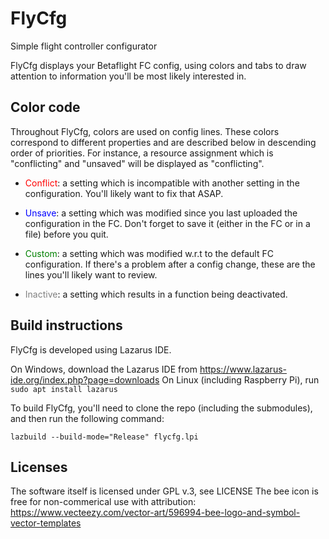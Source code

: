 # FlyCfg
Simple flight controller configurator

FlyCfg displays your Betaflight FC config, using colors and tabs to draw attention to information you'll be most likely interested in.

Color code
---

Throughout FlyCfg, colors are used on config lines. These colors correspond to different properties and are described below in descending order of priorities. For instance, a resource assignment which is "conflicting" and "unsaved" will be displayed as "conflicting".

 - <span style="color:red">Conflict</span>: a setting which is incompatible with another setting in the configuration. You'll likely want to fix that ASAP.

 - <span style="color:blue">Unsave</span>: a setting which was modified since you last uploaded the configuration in the FC. Don't forget to save it (either in the FC or in a file) before you quit.

 - <span style="color:green">Custom</span>: a setting which was modified w.r.t to the default FC configuration. If there's a problem after a config change, these are the lines you'll likely want to review.

 - <span style="color:gray">Inactive</span>: a setting which results in a function being deactivated.

Build instructions
---

FlyCfg is developed using Lazarus IDE.

On Windows, download the Lazarus IDE from https://www.lazarus-ide.org/index.php?page=downloads
On Linux (including Raspberry Pi), run `sudo apt install lazarus`

To build FlyCfg, you'll need to clone the repo (including the submodules), and then run the following command:

    lazbuild --build-mode="Release" flycfg.lpi
 

Licenses
---

The software itself is licensed under GPL v.3, see LICENSE
The bee icon is free for non-commerical use with attribution: https://www.vecteezy.com/vector-art/596994-bee-logo-and-symbol-vector-templates
